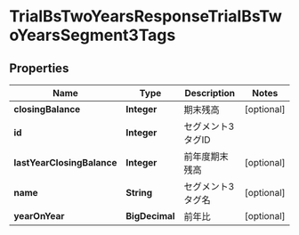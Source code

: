 

# TrialBsTwoYearsResponseTrialBsTwoYearsSegment3Tags


## Properties

| Name | Type | Description | Notes |
|------------ | ------------- | ------------- | -------------|
|**closingBalance** | **Integer** | 期末残高 |  [optional] |
|**id** | **Integer** | セグメント3タグID |  |
|**lastYearClosingBalance** | **Integer** | 前年度期末残高 |  [optional] |
|**name** | **String** | セグメント3タグ名 |  [optional] |
|**yearOnYear** | **BigDecimal** | 前年比 |  [optional] |



